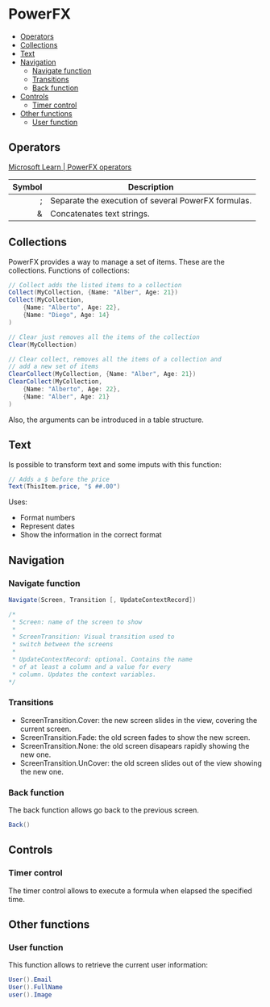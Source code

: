 # PowerFX

- [Operators](#operators)
- [Collections](#collections)
- [Text](#text)
- [Navigation](#navigation)
  - [Navigate function](#navigate-function)
  - [Transitions](#transitions)
  - [Back function](#back-function)
- [Controls](#controls)
  - [Timer control](#timer-control)
- [Other functions](#other-functions)
  - [User function](#user-function)

## Operators

[Microsoft Learn | PowerFX operators](https://learn.microsoft.com/en-us/power-platform/power-fx/operators)

| Symbol | Description                                         |
|-------:|-----------------------------------------------------|
|      ; | Separate the execution of several PowerFX formulas. |
|      & | Concatenates text strings.                          |

## Collections

PowerFX provides a way to manage a set of items. These are the collections. Functions of collections:

```C#
// Collect adds the listed items to a collection
Collect(MyCollection, {Name: "Alber", Age: 21})
Collect(MyCollection, 
    {Name: "Alberto", Age: 22}, 
    {Name: "Diego", Age: 14}
)

// Clear just removes all the items of the collection
Clear(MyCollection)

// Clear collect, removes all the items of a collection and
// add a new set of items
ClearCollect(MyCollection, {Name: "Alber", Age: 21})
ClearCollect(MyCollection, 
    {Name: "Alberto", Age: 22}, 
    {Name: "Alber", Age: 21}
)
```

Also, the arguments can be introduced in a table structure.

## Text

Is possible to transform text and some imputs with this function:

```C#
// Adds a $ before the price
Text(ThisItem.price, "$ ##.00")
```

Uses:

- Format numbers
- Represent dates
- Show the information in the correct format

## Navigation

### Navigate function

```C#
Navigate(Screen, Transition [, UpdateContextRecord])

/*
 * Screen: name of the screen to show
 *
 * ScreenTransition: Visual transition used to
 * switch between the screens
 *
 * UpdateContextRecord: optional. Contains the name 
 * of at least a column and a value for every 
 * column. Updates the context variables.
*/
```

### Transitions

- ScreenTransition.Cover: the new screen slides in the view, covering the current screen.
- ScreenTransition.Fade: the old screen fades to show the new screen.
- ScreenTransition.None: the old screen disapears rapidly showing the new one.
- ScreenTransition.UnCover: the old screen slides out of the view showing the new one.

### Back function

The back function allows go back to the previous screen.

```C#
Back()
```

## Controls

### Timer control

The timer control allows to execute a formula when elapsed the specified time.

## Other functions

### User function

This function allows to retrieve the current user information:

```C#
User().Email
User().FullName
user().Image
```
